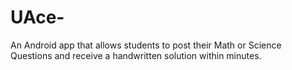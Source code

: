 # UAce-
An Android app that allows students to post their Math or Science Questions and receive a handwritten solution within minutes.
